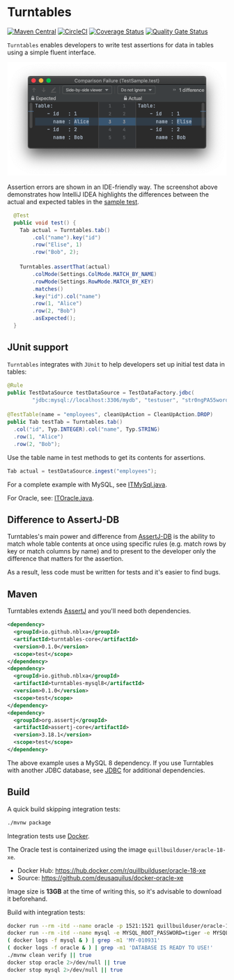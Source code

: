 # Turntables

[![Maven Central](https://maven-badges.herokuapp.com/maven-central/io.github.nblxa/turntables/badge.svg)](https://maven-badges.herokuapp.com/maven-central/io.github.nblxa/turntables)
[![CircleCI](https://circleci.com/gh/nblxa/turntables.svg?style=shield)](https://circleci.com/gh/nblxa/turntables)
[![Coverage Status](https://coveralls.io/repos/github/nblxa/turntables/badge.svg?branch=master)](https://coveralls.io/github/nblxa/turntables?branch=master)
[![Quality Gate Status](https://sonarcloud.io/api/project_badges/measure?project=io.github.nblxa:turntables&metric=alert_status)](https://sonarcloud.io/dashboard?id=io.github.nblxa:turntables)

`Turntables` enables developers to write test assertions for data in tables
using a simple fluent interface.

![IntelliJ diff in comparison mode](img/diff.png)

Assertion errors are shown in an IDE-friendly way. The screenshot above
demonstrates how IntelliJ IDEA highlights the differences between the actual and
expected tables in the
[sample test](turntables-core/src/test/java/io/github/nblxa/turntables/test/assertj/TestSample.java).

```java
  @Test
  public void test() {
    Tab actual = Turntables.tab()
        .col("name").key("id")
        .row("Elise", 1)
        .row("Bob", 2);

    Turntables.assertThat(actual)
        .colMode(Settings.ColMode.MATCH_BY_NAME)
        .rowMode(Settings.RowMode.MATCH_BY_KEY)
        .matches()
        .key("id").col("name")
        .row(1, "Alice")
        .row(2, "Bob")
        .asExpected();
  }
```

## JUnit support

`Turntables` integrates with `JUnit` to help developers set up initial test data
in tables:

```java
@Rule
public TestDataSource testDataSource = TestDataFactory.jdbc(
        "jdbc:mysql://localhost:3306/mydb", "testuser", "str0ngPA55word!");

@TestTable(name = "employees", cleanUpAction = CleanUpAction.DROP)
public Tab testTab = Turntables.tab()
  .col("id", Typ.INTEGER).col("name", Typ.STRING)
  .row(1, "Alice")
  .row(2, "Bob");
```

Use the table name in test methods to get its contents for assertions.

```java
Tab actual = testDataSource.ingest("employees");
```

For a complete example with MySQL, see
[ITMySql.java](turntables-mysql8/src/test/java/io/github/nblxa/turntables/test/mysql/ITMySql.java).

For Oracle, see:
[ITOracle.java](turntables-oracle18-java8/src/test/java/io/github/nblxa/turntables/test/oracle/ITOracle.java).

## Difference to AssertJ-DB

Turntables's main power and difference from
[AssertJ-DB](https://github.com/assertj/assertj-db) is the ability to match
whole table contents at once using specific rules (e.g. match rows by key or
match columns by name) and to present to the developer only the difference that
matters for the assertion.

As a result, less code must be written for tests and it's easier to find bugs.

## Maven

Turntables extends [AssertJ](https://github.com/joel-costigliola/assertj-core)
and you'll need both dependencies.

```xml
<dependency>
  <groupId>io.github.nblxa</groupId>
  <artifactId>turntables-core</artifactId>
  <version>0.1.0</version>
  <scope>test</scope>
</dependency>
<dependency>
  <groupId>io.github.nblxa</groupId>
  <artifactId>turntables-mysql8</artifactId>
  <version>0.1.0</version>
  <scope>test</scope>
</dependency>
<dependency>
  <groupId>org.assertj</groupId>
  <artifactId>assertj-core</artifactId>
  <version>3.18.1</version>
  <scope>test</scope>
</dependency>
```

The above example uses a MySQL 8 dependency. If you use Turntables with another
JDBC database, see [JDBC](JDBC.md) for additional dependencies.

## Build

A quick build skipping integration tests:

```bash
./mvnw package
```

Integration tests use [Docker](https://docker.com).

The Oracle test is containerized using the image `quillbuilduser/oracle-18-xe`.
* Docker Hub: https://hub.docker.com/r/quillbuilduser/oracle-18-xe
* Source: https://github.com/deusaquilus/docker-oracle-xe

Image size is **13GB** at the time of writing this, so it's advisable to
download it beforehand.

Build with integration tests:

```bash
docker run --rm -itd --name oracle -p 1521:1521 quillbuilduser/oracle-18-xe
docker run --rm -itd --name mysql -e MYSQL_ROOT_PASSWORD=tiger -e MYSQL_DATABASE=testdb -p 3306:3306 mysql:8.0.22
( docker logs -f mysql & ) | grep -m1 'MY-010931'
( docker logs -f oracle & ) | grep -m1 'DATABASE IS READY TO USE!'
./mvnw clean verify || true
docker stop oracle 2>/dev/null || true
docker stop mysql 2>/dev/null || true
```
